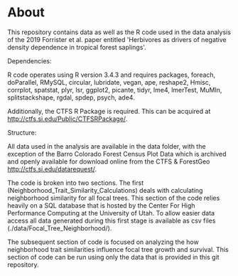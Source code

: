 # About
This repository contains data as well as the R code used in the data analysis of the 2019 Forrister et al. paper entitled 'Herbivores as drivers of negative density dependence in tropical forest saplings'.

Dependencies:

R code operates using R version 3.4.3 and requires packages, foreach, doParallel, RMySQL, circular, lubridate, vegan, ape, reshape2, Hmisc, corrplot, spatstat, plyr, lsr, ggplot2, picante, tidyr, lme4, lmerTest, MuMIn, splitstackshape, rgdal, spdep, psych, ade4.

Additionally, the CTFS R Package is required. This can be acquired at http://ctfs.si.edu/Public/CTFSRPackage/.

Structure:

All data used in the analysis are available in the data folder, with the exception of the Barro Colorado Forest Census Plot Data which is archived and openly available for download online from the CTFS & ForestGeo http://ctfs.si.edu/datarequest/. 

The code is broken into two sections. The first (Neighborhood_Trait_Similarity_Calculations) deals with calculating neighborhood similarity for all focal trees. This section of the code relies heavily on a SQL database that is hosted by the Center For High Performance Computing at the University of Utah. To allow easier data access all data generated during this first stage is available as csv files (./data/Focal_Tree_Neighborhood/). 

The subsequent section of code is focused on analyzing the how neighborhood trait similarities influence focal tree growth and survival. This section of code can be run using only the data that is provided in this git repository.
